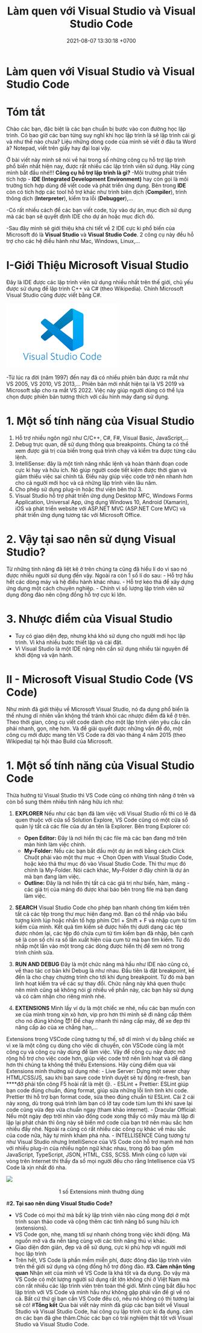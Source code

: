 ﻿---
layout: post
title:  "Làm quen với Visual Studio và Visual Studio Code"
date:   2021-08-07 13:30:18 +0700
categories: jekyll update
---

# **Làm quen với Visual Studio và Visual Studio Code**
# **Tóm tắt** 
Chào các bạn, đặc biệt là các bạn chuẩn bị bước vào con đường học lập trình. Có bao giờ các bạn từng suy nghĩ khi học lập trình là sẽ lập trình cái gì và như thế nào chưa? Liệu những dòng code của mình sẽ viết ở đâu ta Word à? Notepad, viết trên giấy hay đại loại vậy.


Ở bài viết này mình sẽ nói về hai trong số những công cụ hỗ trợ lập trình phổ biến nhất hiện nay, được rất nhiều các lập trình viên sử dụng. Hãy cùng mình bắt đầu nhé!!!
**Công cụ hỗ trợ lập trình là gì?** 
-Môi trường phát triển tích hợp - **IDE (Integrated Development Environment)** hay còn gọi là môi trường tích hợp dùng để viết code và phát triển ứng dụng. Bên trong **IDE** còn có tích hợp các tool hỗ trợ khác như trình biên dịch (**Compiler**), trình thông dịch (**Interpreter**), kiểm tra lỗi (**Debugger**),...

-Có rất nhiều cách để các bạn viết code, tùy vào dự án, mục đích sử dụng mà các bạn sẽ quyết định IDE cho dự án hoặc mục đích đó.

-Sau đây mình sẽ giới thiệu khá chi tiết về 2 IDE cực kì phổ biến của Microsoft đó là **Visual Studio** và **Visual Studio Code**. 2 công cụ này đều hỗ trợ cho các hệ điều hành như Mac, Windows, Linux,...

# **I-Giới Thiệu Microsoft Visual Studio**
Đây là IDE được các lập trình viên sử dụng nhiều nhất trên thế giới, chủ yếu được sử dụng để lập trình C++ và C# (theo Wikipedia). Chính Microsoft Visual Studio cũng được viết bằng C#.

![](https://raw.githubusercontent.com/QuocDang0704/QuocDang0704.github.io/master/docs/_posts/Aspose.Words.3ed05f72-565b-4f59-a3e2-bb38f6ce1cef.007.png)

-Từ lúc ra đời (năm 1997) đến nay đã có nhiều phiên bản được ra mắt như VS 2005, VS 2010, VS 2013,... Phiên bản mới nhất hiện tại là VS 2019 và Microsoft sắp cho ra mắt VS 2022. Việc này giúp người dùng có thể lựa chọn được phiên bản tương thích với cấu hình máy đang sử dụng.

# **1. Một số tính năng của Visual Studio**

1. Hỗ trợ nhiều ngôn ngữ như C/C++, C#, F#, Visual Basic, JavaScript,...
2. Debug trực quan, dễ sử dụng thông qua breakpoints. Chúng ta có thể xem được giá trị của biến trong quá trình chạy và kiểm tra được từng câu lệnh.
3. IntelliSense: đây là một tính năng nhắc lệnh và hoàn thành đoạn code cực kì hay và hữu ích. Nó giúp người code tiết kiệm được thời gian và giảm thiểu việc sai chính tả. Điều này giúp việc code trở nên nhanh hơn cho cả người mới học và cả những lập trình viên lâu năm.
4. Cho phép sử dụng plug-in hoặc thư viện bên thứ 3.
5. Visual Studio hỗ trợ phát triển ứng dụng Desktop MFC, Windows Forms Application, Universal App, ứng dụng Windows 10, Android (Xamarin), iOS và phát triển website với ASP.NET MVC (ASP.NET Core MVC) và phát triển ứng dụng tương tác với Microsoft Office.

# **2. Vậy tại sao nên sử dụng Visual Studio?**
Từ những tính năng đã liệt kê ở trên chúng ta cũng đã hiểu lí do vì sao nó được nhiều người sử dụng đến vậy. Ngoài ra còn 1 số lí do sau:
    - Hỗ trợ hầu hết các dòng máy và hệ điều hành khác nhau.
    - Hỗ trợ kéo thả để xây dựng ứng dụng một cách chuyên nghiệp.
    - Chính vì số lượng lập trình viên sử dụng đông đảo nên cộng đồng hỗ trợ cực kì lớn.

# **3. Nhược điểm của Visual Studio**
- Tuy có giao diện đẹp, nhưng khá khó sử dụng cho người mới học lập trình. Vì khá nhiều bước thiết lập và cài đặt.
- Vì Visual Studio là một IDE nặng nên cần sử dụng nhiều tài nguyên để khởi động và vận hành.

# **II - Microsoft Visual Studio Code (VS Code)**
Như mình đã giới thiệu về Microsoft Visual Studio, nó đa dụng phổ biến là thế nhưng dĩ nhiên vẫn không thế tránh khỏi các nhược điểm đã kể ở trên. Theo thời gian, công cụ viết code dành cho một lập trình viên yêu cầu cần phải nhanh, gọn, nhẹ hơn. Và để giải quyết được những vấn đề đó, một công cụ mới được mang tên VS Code ra đời vào tháng 4 năm 2015 (theo Wikipedia) tại hội thảo Build của Microsoft.

# **1. Một số tính năng của Visual Studio Code**
Thừa hưởng từ Visual Studio thì VS Code cũng có những tính năng ở trên và còn bổ sung thêm nhiều tính năng hữu ích như:

1. **EXPLORER**
Nếu như các bạn đã làm việc với Visual Studio rồi thì có lẽ đã quen thuộc với cửa sổ Solution Explore, VS Code cũng có một cửa sổ quản lý tất cả các file của dự án tên là Explorer. Bên trong Explorer có:
    - **Open Editor:** Đây là nơi hiển thị các file mà các bạn đang mở trên màn hình làm việc chính.
    - **My-Folder:** Nếu các bạn bắt đầu một dự án mới bằng cách Click Chuột phải vào một thư mục → Chọn Open with Visual Studio Code, hoặc kéo thả thư mục đó vào Visual Studio Code. Thì thư mục đó chính là My-Folder. Nói cách khác, My-Folder ở đây chính là dự án mà bạn đang làm việc.
    - **Outline:** Đây là nơi hiển thị tất cả các giá trị như biến, hàm, mảng - các giá trị của mảng đó được khai báo bên trong file mà bạn đang làm việc.

2. **SEARCH**
Visual Studio Code cho phép bạn nhanh chóng tìm kiếm trên tất cả các tệp trong thư mục hiện đang mở. Bạn có thể nhấp vào biểu tượng kính lúp hoặc nhấn tổ hợp phím Ctrl + Shift + F và nhập cụm từ tìm kiếm của mình. Kết quả tìm kiếm sẽ được hiển thị dưới dạng các tệp được nhóm lại, các tệp đó chứa cụm từ tìm kiếm bạn đã nhập, bên cạnh sẽ là con số chỉ ra số lần xuất hiện của cụm từ mà bạn tìm kiếm. Từ đó nhấp một lần vào một trong các dòng được hiển thị để xem nó trong trình chỉnh sửa.

3. **RUN AND DEBUG**
Đây là một chức năng mà hầu như IDE nào cũng có, về thao tác cơ bản khi Debug là như nhau. Đầu tiên là đặt breakpoint, kế đến là cho chạy chương trình cho tới khi đụng breakpoint. Từ đó mà bạn linh hoạt kiểm tra về các sự thay đổi. Chức năng này khá quen thuộc nên mình cũng sẽ không nói gì nhiều về phần này, các bạn hãy sử dụng và có cảm nhận cho riêng mình nhé.

4. **EXTENSIONS**
Mình lấy ví dụ là một chiếc xe nhé, nếu các bạn muốn con xe của mình trong xịn xò hơn, vip pro hơn thì mình sẽ đi nâng cấp thêm cho nó đúng không 😈! Để chạy nhanh thì nâng cấp máy, để xe đẹp thì nâng cấp áo của xe chẳng hạn,...

Extensions trong VSCode cũng tương tự thế, sỡ dĩ mình ví dụ bằng chiếc xe vì xe là một công cụ dùng cho việc di chuyển, còn VSCode cũng là một công cụ và công cụ này dùng để làm việc. Vậy để công cụ này được mở rộng hỗ trợ cho việc code hơn, giúp việc code trở nên linh hoạt và dễ dàng hơn thì chúng ta không thể thiếu Extensions. Hãy cùng điểm qua vài Extensions mình thường sử dụng nhé:
    - Live Server: Dựng một sever chạy HTML/CSS/JS, sau khi bạn save code trình duyệt sẽ tự động re-fresh, bạn ****đỡ phải tốn công F5 hoài rất là mệt 😒.
    - ESLint + Prettier: ESLint giúp bạn code đúng chuẩn, đúng format, giúp sửa những lỗi linh tinh khi code. Prettier thì hỗ trợ bạn format code, sửa theo đúng chuẩn từ ESLint. Cài 2 cái này xong, dù trong quá trình làm bạn có lỡ tay code tùm lum thì khi save lại code cũng vừa đẹp vừa chuẩn ngay (tham khảo internet).
    - Dracular Official: Nếu một ngày đẹp trời nhìn vào đống code xong thấy có mấy màu mà lặp đi lặp lại phát chán thì ông này sẽ biến mớ code của bạn trở nên màu sắc hơn nhiều đấy nhé. Ngoài ra cũng có rất nhiều các công cụ khác về màu sắc của code nữa, hãy tự mình khám phá nha.
    - INTELLISENCE Cũng tương tự như Visual Studio nhưng IntelliSence của VS Code còn hỗ trợ mạnh mẽ hơn với nhiều plug-in của nhiều ngôn ngữ khác nhau, trong đó bao gồm JavaScript, TypeScript, JSON, HTML, CSS, SCSS. Mình cũng có lượn vài vòng trên Internet thì thấy đa số mọi người đều cho rằng Intellisence của VS Code là xịn nhất đó nha.

![](https://raw.githubusercontent.com/QuocDang0704/QuocDang0704.github.io/master/docs/_posts/Aspose.Words.3ed05f72-565b-4f59-a3e2-bb38f6ce1cef.008png)

<center>1 số Extensions mình thường dùng</center>

#**2. Tại sao nên dùng Visual Studio Code?**
- VS Code có mọi thứ mà bất kỳ lập trình viên nào cũng mong đợi ở một trình soạn thảo code và cộng thêm các tính năng bổ sung hữu ích (extensions).
- VS Code gọn, nhẹ, mang tới sự nhanh chóng trong việc khởi động. Mã nguồn mở và đa nền tảng cùng với các tính năng thú vị khác.
- Giao diện đơn giản, đẹp và dễ sử dụng, cực kì phù hợp với người mới học lập trình
- Trên hết, VS Code là phần mềm miễn phí, được đông đảo lập trình viên trên thế giới sử dụng và cộng đồng hỗ trợ đông đảo.
#**3. Cảm nhận tổng quan**
Nhận xét của mình về VS Code là khá tốt và đa dụng. Do vậy mà VS Code có một lượng người sử dụng rất lớn không chỉ ở Việt Nam mà còn rất nhiều các lập trình viên trên toàn thế giới. Mình cũng bắt đầu học lập trình với VS Code và mình hầu như không gặp phải vấn đề gì về nó cả. Bất cứ thứ gì bạn cần VS Code đều có, nếu nó không có thì tương lai sẽ có!
#**Tổng kết**
Qua bài viết này mình đã giúp các bạn biết về Visual Studio và Visual Studio Code, hai công cụ lập trình cực kì đa dụng. 
cảm ơn các bạn đã ghe thăm.Chúc các bạn có trải nghiệm thật tốt với Visual Studio và Visual Studio Code.